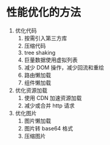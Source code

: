 # 性能优化的方法

1. 优化代码
   1. 按需引入第三方库
   2. 压缩代码
   3. tree shaking
   4. 巨量数据使用虚拟列表
   5. 减少 DOM 操作，减少回流和重绘
   6. 路由懒加载
   7. 组件懒加载
2. 优化资源加载
   1. 使用 CDN 加速资源加载
   2. 减少或合并 http 请求
3. 优化图片
   1. 图片懒加载
   2. 图片转 base64 格式
   3. 压缩图片
